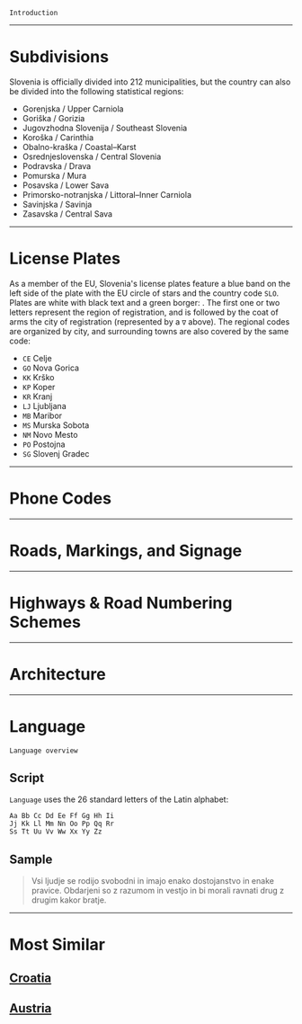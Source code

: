 `Introduction`

---

# Subdivisions

Slovenia is officially divided into 212 municipalities, but the country can also be divided into the following statistical regions:

- Gorenjska / Upper Carniola
- Goriška / Gorizia
- Jugovzhodna Slovenija / Southeast Slovenia
- Koroška / Carinthia
- Obalno-kraška / Coastal–Karst
- Osrednjeslovenska / Central Slovenia
- Podravska / Drava
- Pomurska / Mura
- Posavska / Lower Sava
- Primorsko-notranjska / Littoral–Inner Carniola
- Savinjska / Savinja
- Zasavska / Central Sava

<CountryMap code="SVN" scale="12000" />

---

# License Plates

As a member of the EU, Slovenia's license plates feature a blue band on the left side of the plate with the EU circle of stars and the country code `SLO`. Plates are white with black text and a green borger: <LicensePlate style="eu" code="SLO" format="AB∇123-CD" borderColor="lightgreen"/>. The first one or two letters represent the region of registration, and is followed by the coat of arms the city of registration (represented by a `∇` above). The regional codes are organized by city, and surrounding towns are also covered by the same code:

- `CE` Celje
- `GO` Nova Gorica
- `KK` Krško
- `KP` Koper
- `KR` Kranj
- `LJ` Ljubljana
- `MB` Maribor
- `MS` Murska Sobota
- `NM` Novo Mesto
- `PO` Postojna
- `SG` Slovenj Gradec

---

# Phone Codes

---

# Roads, Markings, and Signage

---

# Highways & Road Numbering Schemes

---

# Architecture

---

# Language

`Language overview`

## Script

`Language` uses the 26 standard letters of the Latin alphabet:

```
Aa Bb Cc Dd Ee Ff Gg Hh Ii
Jj Kk Ll Mm Nn Oo Pp Qq Rr
Ss Tt Uu Vv Ww Xx Yy Zz
```

## Sample

> Vsi ljudje se rodijo svobodni in imajo enako dostojanstvo in enake pravice. Obdarjeni so z razumom in vestjo in bi morali ravnati drug z drugim kakor bratje.

---

# Most Similar

## [Croatia](/countries/HRV)

## [Austria](/countries/AUT)
